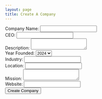```yaml
---
layout: page
title: Create A Company
---
```


<link rel="stylesheet" type="text/css" href="{{ site.baseurl }}/assets/css/createcompany.css">

<div id="companyForm">
<form id="createCompanyForm" action="{{ site.baseurl }}/create_company" method="post">
  <label for="companyName">Company Name:</label>
  <input type="text" id="companyName" name="companyName" required>
  <br>
  <label for="CEO">CEO:</label>
  <input type="text" id="CEO" name="CEO" required>
  <br>
  <label for="description">Description:</label>
  <textarea id="description" name="description" required></textarea>
  <br>
  <label for="yearFounded">Year Founded:</label>
  <select id="yearFounded" name="yearFounded" required>
    <!-- Add options for the year range -->
    <option value="2022">2024</option>
    <option value="2021">2023</option>
    <option value="2022">2022</option>
    <option value="2021">2021</option>
    <option value="2022">2020</option>
    <!-- Add more years as needed -->
  </select>
  <br>
  <label for="industry">Industry:</label>
  <input type="text" id="industry" name="industry" required>
  <br>
  <label for="location">Location:</label>
  <input type="text" id="location" name="location" required>
  <br>
  <label for="mission">Mission:</label>
  <textarea id="mission" name="mission" required></textarea>
  <br>
  <label for="website">Website:</label>
  <input type="url" id="website" name="website" required>
  <br>
  <button onclick="createCompany()" type="submit" class="submit-btn">Create Company</button>
</form>
</div>

<script src="{{ site.baseurl }}/assets/js/createcompany.js"></script>
